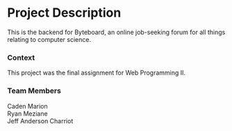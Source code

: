 # Project Description
This is the backend for Byteboard, an online job-seeking forum for all things relating to computer science.

### Context
This project was the final assignment for Web Programming II.

### Team Members
Caden Marion<br>
Ryan Meziane<br>
Jeff Anderson Charriot
